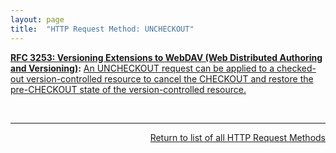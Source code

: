 ```yaml
---
layout: page
title:  "HTTP Request Method: UNCHECKOUT"
---
```


**[RFC 3253: Versioning Extensions to WebDAV (Web Distributed Authoring and Versioning)](/specs/IETF/RFC/3253 "This document specifies a set of methods, headers, and resource types that define the WebDAV (Web Distributed Authoring and Versioning) versioning extensions to the HTTP/1.1 protocol. WebDAV versioning will minimize the complexity of clients that are capable of interoperating with a variety of versioning repository managers, to facilitate widespread deployment of applications capable of utilizing the WebDAV Versioning services. WebDAV versioning includes automatic versioning for versioning-unaware clients, version history management, workspace management, baseline management, activity management, and URL namespace versioning."):** [An UNCHECKOUT request can be applied to a checked-out version-controlled resource to cancel the CHECKOUT and restore the pre-CHECKOUT state of the version-controlled resource.](http://tools.ietf.org/html/rfc3253#section-4.5)

<br/>
<hr/>

<p style="text-align: right"><a href="../http-methods">Return to list of all HTTP Request Methods</a></p>